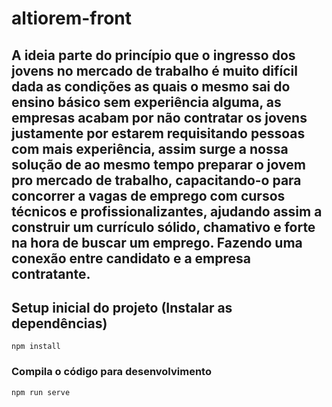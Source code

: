 # altiorem-front

## A ideia parte do princípio que o ingresso dos jovens no mercado de trabalho é muito difícil dada as condições as quais o mesmo sai do ensino básico sem experiência alguma, as empresas acabam por não contratar os jovens justamente por estarem requisitando pessoas com mais experiência, assim surge a nossa solução de ao mesmo tempo preparar o jovem pro mercado de trabalho, capacitando-o para concorrer a vagas de emprego com cursos técnicos e profissionalizantes, ajudando assim a construir um currículo sólido, chamativo e forte na hora de buscar um emprego. Fazendo uma conexão entre candidato e a empresa contratante.

## Setup inicial do projeto (Instalar as dependências)
```
npm install
```

### Compila o código para desenvolvimento
```
npm run serve
```
